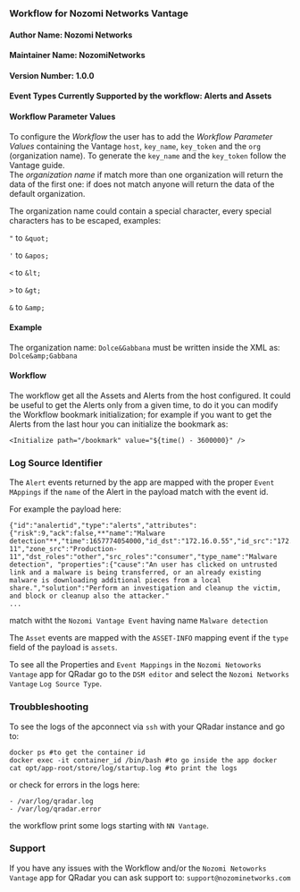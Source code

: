 ### Workflow for Nozomi Networks Vantage

#### Author Name: Nozomi Networks
#### Maintainer Name: NozomiNetworks
#### Version Number: 1.0.0
#### Event Types Currently Supported by the workflow: Alerts and Assets

#### Workflow Parameter Values
To configure the _Workflow_ the user has to add the _Workflow Parameter Values_ containing the Vantage `host`, `key_name`, `key_token` and the `org` (organization name).
To generate the `key_name` and the `key_token` follow the Vantage guide.  
The _organization name_ if match more than one organization will return the data of the first one: if does not match anyone will return the data of the default organization.


The organization name could contain a special character, every special characters has to be escaped, examples:

`"` to  `&quot;`

`'` to `&apos;`

`<` to `&lt;`

`>` to `&gt;`

`&` to `&amp;`


#### Example

The organization name: 
```Dolce&Gabbana``` 
must be written inside the XML as: 
```Dolce&amp;Gabbana```

#### Workflow
The workflow get all the Assets and Alerts from the host configured.
It could be useful to get the Alerts only from a given time, to do it you can modify the Workflow bookmark initialization; for example if you want to get the Alerts from the last hour you can initialize the bookmark as:

```<Initialize path="/bookmark" value="${time() - 3600000}" />```

### Log Source Identifier

The `Alert` events returned by the app are mapped with the proper `Event MAppings` if the `name` of the Alert in the payload match with the event id.

For example the payload here:
```
{"id":"analertid","type":"alerts","attributes":{"risk":9,"ack":false,**"name":"Malware detection"**,"time":1657774054000,"id_dst":"172.16.0.55","id_src":"172.16.0.253","ip_dst":"172.16.0.55","ip_src":"172.16.0.253","status":"open","mac_dst":"00:0c:BB:BB:BB:BB","mac_src":"00:AA:AA:AA:AA:AA","port_dst":445,"port_src":43221,"protocol":"smb","zone_dst":"Production-11","zone_src":"Production-11","dst_roles":"other","src_roles":"consumer","type_name":"Malware detection", "properties":{"cause":"An user has clicked on untrusted link and a malware is being transferred, or an already existing malware is downloading additional pieces from a local share.","solution":"Perform an investigation and cleanup the victim, and block or cleanup also the attacker."
...
```
match witht the `Nozomi Vantage Event` having name `Malware detection`

The `Asset` events are mapped with the `ASSET-INFO` mapping event if the `type` field of the payload is `assets`.

To see all the Properties and `Event Mappings` in the `Nozomi Netoworks Vantage` app for QRadar go to the `DSM editor` and select the `Nozomi Networks Vantage`  `Log Source Type`.

### Troubbleshooting
To see the logs of the apconnect via `ssh` with your QRadar instance and go to:

```
docker ps #to get the container id 
docker exec -it container_id /bin/bash #to go inside the app docker 
cat opt/app-root/store/log/startup.log #to print the logs
```

or check for errors in the logs here:

```
- /var/log/qradar.log
- /var/log/qradar.error
```

the workflow print some logs starting with `NN Vantage`.

### Support
If you have any issues with the Workflow and/or the `Nozomi Netoworks Vantage` app for QRadar you can ask support to:
`support@nozominetworks.com`
